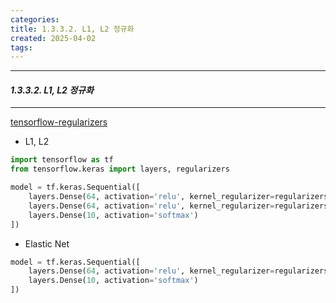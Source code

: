 ```yaml
---
categories: 
title: 1.3.3.2. L1, L2 정규화
created: 2025-04-02
tags:
---
```

---
#### *1.3.3.2. L1, L2 정규화*
---
[tensorflow-regularizers](https://www.tensorflow.org/api_docs/python/tf/keras/regularizers?_gl=1*w0f718*_up*MQ..*_ga*MTkxNjIzODMyMS4xNzQzNTU1NzQy*_ga_W0YLR4190T*MTc0MzU1NTc0MS4xLjAuMTc0MzU1NTc2Mi4wLjAuMA..)


- L1, L2
```python
import tensorflow as tf
from tensorflow.keras import layers, regularizers

model = tf.keras.Sequential([
    layers.Dense(64, activation='relu', kernel_regularizer=regularizers.l1(0.01)), # L1 정규화 적용
    layers.Dense(64, activation='relu', kernel_regularizer=regularizers.l2(0.01)), # L2 정규화 적용
    layers.Dense(10, activation='softmax')
])
```


- Elastic Net
```python
model = tf.keras.Sequential([
    layers.Dense(64, activation='relu', kernel_regularizer=regularizers.l1_l2(l1=0.01, l2=0.01)), # L1과 L2 정규화 동시 적용
    layers.Dense(10, activation='softmax')
])
```
